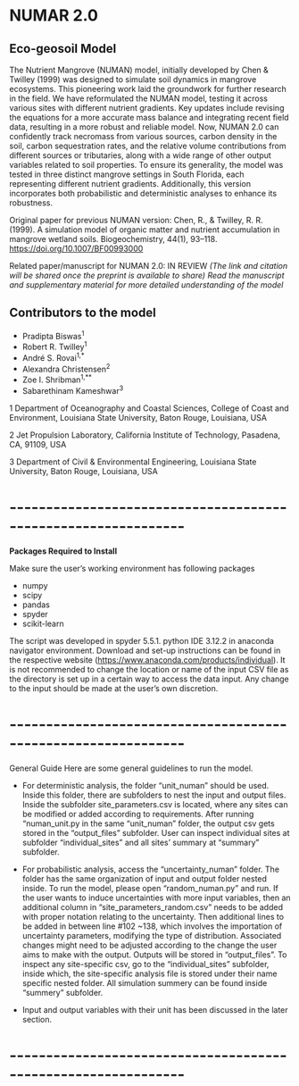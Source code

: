 # NUMAR 2.0
## Eco-geosoil Model 
The Nutrient Mangrove (NUMAN) model, initially developed by Chen & Twilley (1999) was designed to simulate soil dynamics in mangrove ecosystems. This pioneering work laid the groundwork for further research in the field. We have reformulated the NUMAN model, testing it across various sites with different nutrient gradients. Key updates include revising the equations for a more accurate mass balance and integrating recent field data, resulting in a more robust and reliable model. Now, NUMAN 2.0 can confidently track necromass from various sources, carbon density in the soil, carbon sequestration rates, and the relative volume contributions from different sources or tributaries, along with a wide range of other output variables related to soil properties. To ensure its generality, the model was tested in three distinct mangrove settings in South Florida, each representing different nutrient gradients. Additionally, this version incorporates both probabilistic and deterministic analyses to enhance its robustness.

Original paper for previous NUMAN version: Chen, R., & Twilley, R. R. (1999). A simulation model of organic matter and nutrient accumulation in mangrove wetland soils. Biogeochemistry, 44(1), 93–118. https://doi.org/10.1007/BF00993000

Related paper/manuscript for NUMAN 2.0: IN REVIEW *(The link and citation will be shared once the preprint is available to share)*
*Read the manuscript and supplementary material for more detailed understanding of the model*

## Contributors to the model
- Pradipta Biswas<sup>1
- Robert R. Twilley<sup>1
- André S. Rovai<sup>1,*
- Alexandra Christensen<sup>2
- Zoe I. Shribman<sup>1,**
- Sabarethinam Kameshwar<sup>3

1 Department of Oceanography and Coastal Sciences, College of Coast and Environment, Louisiana State University, Baton Rouge, Louisiana, USA

2 Jet Propulsion Laboratory, California Institute of Technology, Pasadena, CA, 91109, USA

3 Department of Civil & Environmental Engineering, Louisiana State University, Baton Rouge, Louisiana, USA
# --------------------------------------------------------------
**Packages Required to Install**

Make sure the user’s working environment has following packages 
- numpy
- scipy
- pandas
- spyder
- scikit-learn


The script was developed in spyder 5.5.1. python IDE 3.12.2 in anaconda navigator environment. Download and set-up instructions can be found in the respective website (https://www.anaconda.com/products/individual). It is not recommended to change the location or name of the input CSV file as the directory is set up in a certain way to access the data input. Any change to the input should be made at the user’s own discretion. 

# --------------------------------------------------------------
General Guide
Here are some general guidelines to run the model.  
* For deterministic analysis, the folder “unit_numan” should be used. Inside this folder, there are subfolders to nest the input and output files. Inside the subfolder site_parameters.csv is located, where any sites can be modified or added according to requirements. After running “numan_unit.py in the same “unit_numan” folder, the output csv gets stored in the “output_files” subfolder. User can inspect individual sites at subfolder “individual_sites” and all sites’ summary at “summary” subfolder. 

* For probabilistic analysis, access the “uncertainty_numan” folder. The folder has the same organization of input and output folder nested inside. To run the model, please open “random_numan.py” and run. If the user wants to induce uncertainties with more input variables, then an additional column in “site_parameters_random.csv” needs to be added with proper notation relating to the uncertainty. Then additional lines to be added in between line #102 ~138, which involves the importation of uncertainty parameters, modifying the type of distribution. Associated changes might need to be adjusted according to the change the user aims to make with the output. Outputs will be stored in “output_files”. To inspect any site-specific csv, go to the “individual_sites” subfolder, inside which, the site-specific analysis file is stored under their name specific nested folder. All simulation summery can be found inside “summery” subfolder. 

* Input and output variables with their unit has been discussed in the later section.  
# --------------------------------------------------------------
